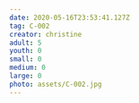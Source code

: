 ```yaml
---
date: 2020-05-16T23:53:41.127Z
tag: C-002
creator: christine
adult: 5
youth: 0
small: 0
medium: 0
large: 0
photo: assets/C-002.jpg
---
```

